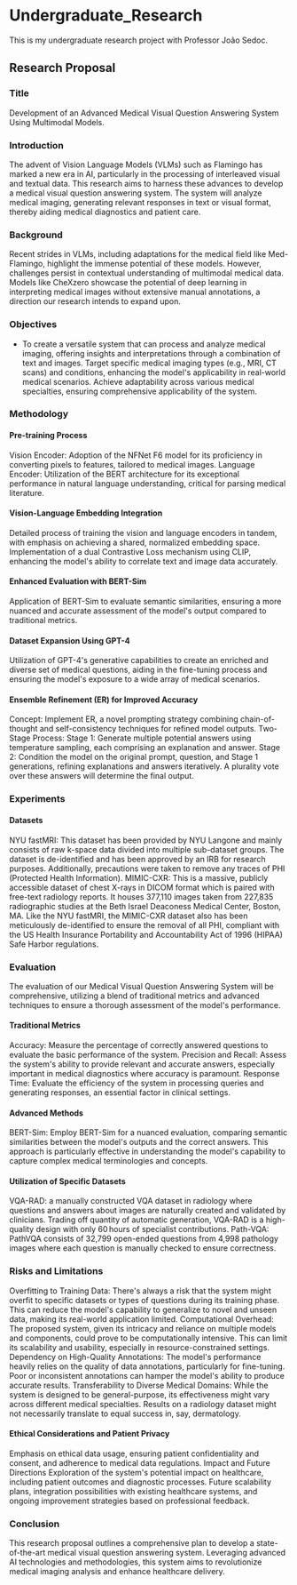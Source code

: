 # Undergraduate_Research
This is my undergraduate research project with Professor João Sedoc.

## Research Proposal
### Title
Development of an Advanced Medical Visual Question Answering System Using Multimodal Models.
### Introduction
The advent of Vision Language Models (VLMs) such as Flamingo has marked a new era in AI, particularly in the processing of interleaved visual and textual data. This research aims to harness these advances to develop a medical visual question answering system. The system will analyze medical imaging, generating relevant responses in text or visual format, thereby aiding medical diagnostics and patient care.
### Background
Recent strides in VLMs, including adaptations for the medical field like Med-Flamingo, highlight the immense potential of these models. However, challenges persist in contextual understanding of multimodal medical data. Models like CheXzero showcase the potential of deep learning in interpreting medical images without extensive manual annotations, a direction our research intends to expand upon.
### Objectives
* To create a versatile system that can process and analyze medical imaging, offering insights and interpretations through a combination of text and images.
Target specific medical imaging types (e.g., MRI, CT scans) and conditions, enhancing the model's applicability in real-world medical scenarios.
Achieve adaptability across various medical specialties, ensuring comprehensive applicability of the system.
### Methodology
#### Pre-training Process
Vision Encoder: Adoption of the NFNet F6 model for its proficiency in converting pixels to features, tailored to medical images.
Language Encoder: Utilization of the BERT architecture for its exceptional performance in natural language understanding, critical for parsing medical literature.
#### Vision-Language Embedding Integration
Detailed process of training the vision and language encoders in tandem, with emphasis on achieving a shared, normalized embedding space.
Implementation of a dual Contrastive Loss mechanism using CLIP, enhancing the model's ability to correlate text and image data accurately.
#### Enhanced Evaluation with BERT-Sim
Application of BERT-Sim to evaluate semantic similarities, ensuring a more nuanced and accurate assessment of the model's output compared to traditional metrics.
#### Dataset Expansion Using GPT-4
Utilization of GPT-4's generative capabilities to create an enriched and diverse set of medical questions, aiding in the fine-tuning process and ensuring the model's exposure to a wide array of medical scenarios.
#### Ensemble Refinement (ER) for Improved Accuracy
Concept: Implement ER, a novel prompting strategy combining chain-of-thought and self-consistency techniques for refined model outputs.
Two-Stage Process:
Stage 1: Generate multiple potential answers using temperature sampling, each comprising an explanation and answer.
Stage 2: Condition the model on the original prompt, question, and Stage 1 generations, refining explanations and answers iteratively. A plurality vote over these answers will determine the final output.
### Experiments
#### Datasets
NYU fastMRI: This dataset has been provided by NYU Langone and mainly consists of raw k-space data divided into multiple sub-dataset groups. The dataset is de-identified and has been approved by an IRB for research purposes. Additionally, precautions were taken to remove any traces of PHI (Protected Health Information).
MIMIC-CXR: This is a massive, publicly accessible dataset of chest X-rays in DICOM format which is paired with free-text radiology reports. It houses 377,110 images taken from 227,835 radiographic studies at the Beth Israel Deaconess Medical Center, Boston, MA. Like the NYU fastMRI, the MIMIC-CXR dataset also has been meticulously de-identified to ensure the removal of all PHI, compliant with the US Health Insurance Portability and Accountability Act of 1996 (HIPAA) Safe Harbor regulations.
### Evaluation
The evaluation of our Medical Visual Question Answering System will be comprehensive, utilizing a blend of traditional metrics and advanced techniques to ensure a thorough assessment of the model's performance.
#### Traditional Metrics
Accuracy: Measure the percentage of correctly answered questions to evaluate the basic performance of the system.
Precision and Recall: Assess the system's ability to provide relevant and accurate answers, especially important in medical diagnostics where accuracy is paramount.
Response Time: Evaluate the efficiency of the system in processing queries and generating responses, an essential factor in clinical settings.
#### Advanced Methods
BERT-Sim: Employ BERT-Sim for a nuanced evaluation, comparing semantic similarities between the model's outputs and the correct answers. This approach is particularly effective in understanding the model's capability to capture complex medical terminologies and concepts.
#### Utilization of Specific Datasets
VQA-RAD: a manually constructed VQA dataset in radiology where questions and answers about images are naturally created and validated by clinicians. Trading off quantity of automatic generation, VQA-RAD is a high-quality design with only 60 hours of specialist contributions.
Path-VQA: PathVQA consists of 32,799 open-ended questions from 4,998 pathology images where each question is manually checked to ensure correctness.
### Risks and Limitations
Overfitting to Training Data: There's always a risk that the system might overfit to specific datasets or types of questions during its training phase. This can reduce the model's capability to generalize to novel and unseen data, making its real-world application limited.
Computational Overhead: The proposed system, given its intricacy and reliance on multiple models and components, could prove to be computationally intensive. This can limit its scalability and usability, especially in resource-constrained settings.
Dependency on High-Quality Annotations: The model's performance heavily relies on the quality of data annotations, particularly for fine-tuning. Poor or inconsistent annotations can hamper the model's ability to produce accurate results.
Transferability to Diverse Medical Domains: While the system is designed to be general-purpose, its effectiveness might vary across different medical specialties. Results on a radiology dataset might not necessarily translate to equal success in, say, dermatology.
#### Ethical Considerations and Patient Privacy
Emphasis on ethical data usage, ensuring patient confidentiality and consent, and adherence to medical data regulations.
Impact and Future Directions
Exploration of the system's potential impact on healthcare, including patient outcomes and diagnostic processes.
Future scalability plans, integration possibilities with existing healthcare systems, and ongoing improvement strategies based on professional feedback.
### Conclusion
This research proposal outlines a comprehensive plan to develop a state-of-the-art medical visual question answering system. Leveraging advanced AI technologies and methodologies, this system aims to revolutionize medical imaging analysis and enhance healthcare delivery.


